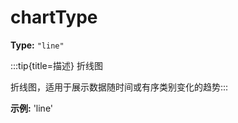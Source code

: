 # chartType

**Type:** `"line"`

:::tip{title=描述}
折线图



折线图，适用于展示数据随时间或有序类别变化的趋势:::


 

**示例:**
'line'


 

